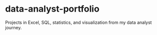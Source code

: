 # data-analyst-portfolio
Projects in Excel, SQL, statistics, and visualization from my data analyst journey.

